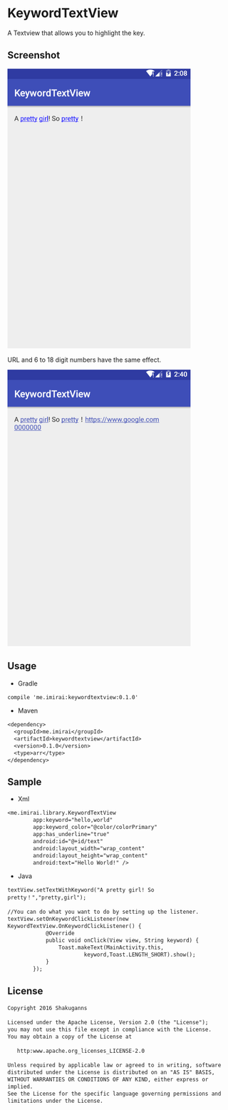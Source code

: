 # KeywordTextView
A Textview that allows you to highlight the key.

## Screenshot
[![screen](https://github.com/shakuganns/KeywordTextView/blob/master/art/ss1.png)](https://github.com/shakuganns/KeywordTextView)

URL and 6 to 18 digit numbers have the same effect.

[![screen](https://github.com/shakuganns/KeywordTextView/blob/master/art/ss2.png)](https://github.com/shakuganns/KeywordTextView)

## Usage
* Gradle
```
compile 'me.imirai:keywordtextview:0.1.0'
```
* Maven
```
<dependency>
  <groupId>me.imirai</groupId>
  <artifactId>keywordtextview</artifactId>
  <version>0.1.0</version>
  <type>arr</type>
</dependency> 
```

## Sample
* Xml
```
<me.imirai.library.KeywordTextView
        app:keyword="hello,world"
        app:keyword_color="@color/colorPrimary"
        app:has_underline="true"
        android:id="@+id/text"
        android:layout_width="wrap_content"
        android:layout_height="wrap_content"
        android:text="Hello World!" />
```

* Java
```
textView.setTextWithKeyword("A pretty girl! So pretty！","pretty,girl");

//You can do what you want to do by setting up the listener.
textView.setOnKeywordClickListener(new KeywordTextView.OnKeywordClickListener() {
            @Override
            public void onClick(View view, String keyword) {
                Toast.makeText(MainActivity.this,
                        keyword,Toast.LENGTH_SHORT).show();
            }
        });
```

## License
```
Copyright 2016 Shakuganns

Licensed under the Apache License, Version 2.0 (the "License");
you may not use this file except in compliance with the License.
You may obtain a copy of the License at

   http:www.apache.org_licenses_LICENSE-2.0

Unless required by applicable law or agreed to in writing, software
distributed under the License is distributed on an "AS IS" BASIS,
WITHOUT WARRANTIES OR CONDITIONS OF ANY KIND, either express or implied.
See the License for the specific language governing permissions and
limitations under the License.
```
